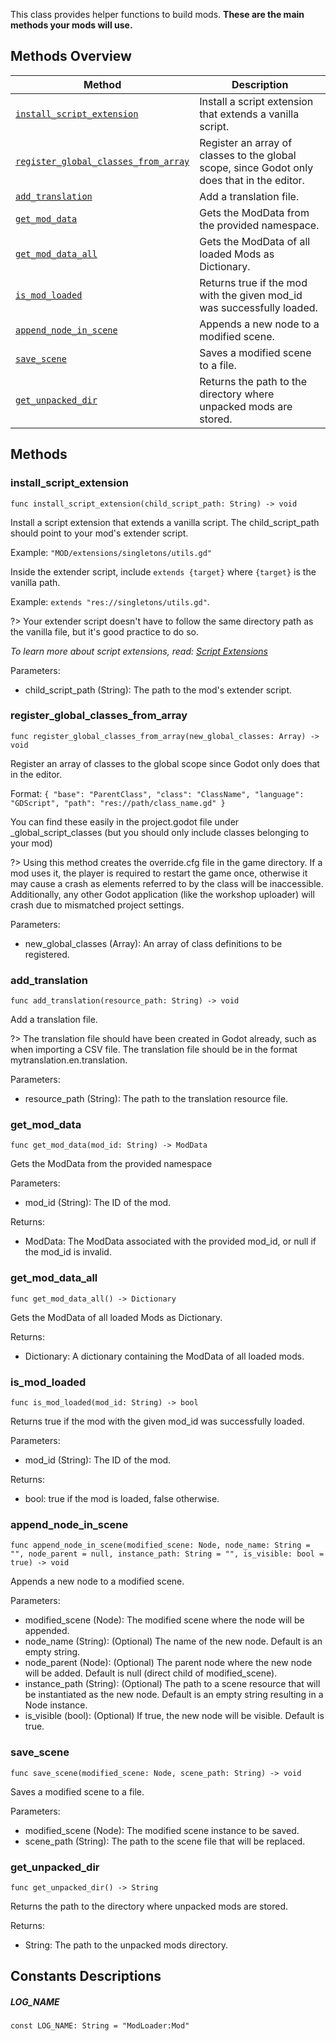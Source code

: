 
This class provides helper functions to build mods. **These are the main methods your mods will use.**


## Methods Overview
| Method                                                                      | Description                                                                                 |
|-----------------------------------------------------------------------------|---------------------------------------------------------------------------------------------|
| [`install_script_extension`](#install_script_extension)                     | Install a script extension that extends a vanilla script.                                   |
| [`register_global_classes_from_array`](#register_global_classes_from_array) | Register an array of classes to the global scope, since Godot only does that in the editor. |
| [`add_translation`](#add_translation)                                       | Add a translation file.                                                                     |
| [`get_mod_data`](#get_mod_data)                                             | Gets the ModData from the provided namespace.                                               |
| [`get_mod_data_all`](#get_mod_data_all)                                     | Gets the ModData of all loaded Mods as Dictionary.                                          |
| [`is_mod_loaded`](#is_mod_loaded)                                           | Returns true if the mod with the given mod_id was successfully loaded.                      |
| [`append_node_in_scene`](#append_node_in_scene)                             | Appends a new node to a modified scene.                                                     |
| [`save_scene`](#save_scene)                                                 | Saves a modified scene to a file.                                                           |
| [`get_unpacked_dir`](#get_unpacked_dir)                                     | Returns the path to the directory where unpacked mods are stored.                           |


## Methods
### install_script_extension
```gdscript2
func install_script_extension(child_script_path: String) -> void
```
Install a script extension that extends a vanilla script. The child_script_path should point to your mod's extender script.

Example: `"MOD/extensions/singletons/utils.gd"`

Inside the extender script, include `extends {target}` where `{target}` is the vanilla path.

Example: `extends "res://singletons/utils.gd"`.

?> Your extender script doesn't have to follow the same directory path as the vanilla file, but it's good practice to do so.

*To learn more about script extensions, read: [Script Extensions](../../guides/modding/script_extensions.md)*

Parameters:
- child_script_path (String): The path to the mod's extender script.


### register_global_classes_from_array
```gdscript2
func register_global_classes_from_array(new_global_classes: Array) -> void
```
Register an array of classes to the global scope since Godot only does that in the editor.

Format: `{ "base": "ParentClass", "class": "ClassName", "language": "GDScript", "path": "res://path/class_name.gd" }`

You can find these easily in the project.godot file under _global_script_classes (but you should only include classes belonging to your mod)

?> Using this method creates the override.cfg file in the game directory. If a mod uses it, the player is required to restart the game once, otherwise it may cause a crash as elements referred to by the class will be inaccessible. Additionally, any other Godot application (like the workshop uploader) will crash due to mismatched project settings.

Parameters:
- new_global_classes (Array): An array of class definitions to be registered.


### add_translation
```gdscript2
func add_translation(resource_path: String) -> void
```
Add a translation file.

?> The translation file should have been created in Godot already, such as when importing a CSV file. The translation file should be in the format mytranslation.en.translation.

Parameters:
- resource_path (String): The path to the translation resource file.


### get_mod_data
```gdscript2
func get_mod_data(mod_id: String) -> ModData
```
Gets the ModData from the provided namespace

Parameters:
- mod_id (String): The ID of the mod.

Returns:
- ModData: The ModData associated with the provided mod_id, or null if the mod_id is invalid.


### get_mod_data_all
```gdscript2
func get_mod_data_all() -> Dictionary
```
Gets the ModData of all loaded Mods as Dictionary.

Returns:
- Dictionary: A dictionary containing the ModData of all loaded mods.


### is_mod_loaded
```gdscript2
func is_mod_loaded(mod_id: String) -> bool
```
Returns true if the mod with the given mod_id was successfully loaded.

Parameters:
- mod_id (String): The ID of the mod.

Returns:
- bool: true if the mod is loaded, false otherwise.


### append_node_in_scene
```gdscript2
func append_node_in_scene(modified_scene: Node, node_name: String = "", node_parent = null, instance_path: String = "", is_visible: bool = true) -> void
```
Appends a new node to a modified scene.

Parameters:
- modified_scene (Node): The modified scene where the node will be appended.
- node_name (String): (Optional) The name of the new node. Default is an empty string.
- node_parent (Node): (Optional) The parent node where the new node will be added. Default is null (direct child of modified_scene).
- instance_path (String): (Optional) The path to a scene resource that will be instantiated as the new node. Default is an empty string resulting in a Node instance.
- is_visible (bool): (Optional) If true, the new node will be visible. Default is true.


### save_scene
```gdscript2
func save_scene(modified_scene: Node, scene_path: String) -> void
```
Saves a modified scene to a file.

Parameters:
- modified_scene (Node): The modified scene instance to be saved.
- scene_path (String): The path to the scene file that will be replaced.


### get_unpacked_dir
```gdscript2
func get_unpacked_dir() -> String
```
Returns the path to the directory where unpacked mods are stored.

Returns:
- String: The path to the unpacked mods directory.


## Constants Descriptions
##### LOG_NAME
```gdscript2
const LOG_NAME: String = "ModLoader:Mod"
```